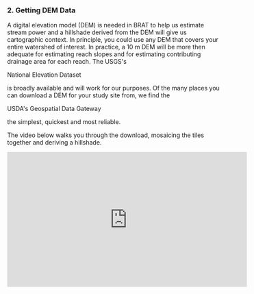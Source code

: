### 2. Getting DEM Data

A digital elevation model (DEM) is needed in BRAT to  help us estimate stream power and a hillshade derived from the DEM will give us cartographic context.  In principle, you could use any DEM that covers your entire watershed of interest. In practice, a 10 m DEM will be more then adequate for estimating reach slopes and for estimating contributing drainage area for each reach.  The USGS's 

National Elevation Dataset

 is broadly available and will work for our purposes. Of the many places you can download a DEM for your study site from, we find the 

USDA's Geospatial Data Gateway

 the simplest, quickest and most reliable.

The video below walks you through the download, mosaicing the tiles together and deriving a hillshade.

<iframe width="560" height="315" src="https://www.youtube.com/embed/Qc4a_3Uor54" frameborder="0" allowfullscreen></iframe>



